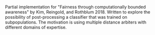 Partial implementation for "Fairness through computationally bounded awareness" by Kim, Reingold, and Rothblum 2018. Written to explore the possibility of post-processing a classifier that was trained on subpopulations. The motivation is using multiple distance arbiters with different domains of expertise.
